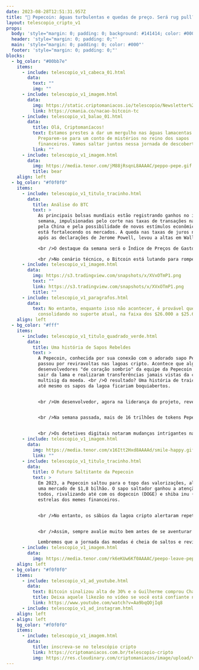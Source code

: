 ```yaml
---
date: 2023-08-28T12:51:31.957Z
title: "🐸 Pepecoin: águas turbulentas e quedas de preço. Será rug pull? 🐸"
layout: telescopio_cripto_v1
props:
  body: 'style="margin: 0; padding: 0; background: #141414; color: #000"'
  header: 'style="margin: 0; padding: 0;"'
  main: 'style="margin: 0; padding: 0; color: #000"'
  footer: 'style="margin: 0; padding: 0;"'
blocks:
  - bg_color: "#00bb7e"
    items:
      - include: telescopio_v1_cabeca_01.html
        data:
          text: ""
          img: ""
      - include: telescopio_v1_imagem.html
        data:
          img: https://static.criptomaniacos.io/telescopio/Newsletter%20-%20VAGAS%20ABERTAS.png
          link: https://cmania.co/nacao-bitcoin-tc
      - include: telescopio_v1_balao_01.html
        data:
          title: Olá, Criptomaníacos!
          text: Estamos prestes a dar um mergulho nas águas lamacentas da Pepecoin.
            Preparem-se para um conto de mistérios no reino dos sapos
            financeiros. Vamos saltar juntos nessa jornada de descobertas!
          link: ""
      - include: telescopio_v1_imagem.html
        data:
          img: https://media.tenor.com/jM88jRsqnL8AAAAC/peppo-pepe.gif
          title: bear
    align: left
  - bg_color: "#f0f0f0"
    items:
      - include: telescopio_v1_titulo_tracinho.html
        data:
          title: Análise do BTC
          text: >
            As principais bolsas mundiais estão registrando ganhos no início da
            semana, impulsionadas pelo corte nas taxas de transações na bolsa
            pela China e pela possibilidade de novos estímulos econômicos, o que
            está fortalecendo os mercados. A queda nas taxas de juros nos EUA,
            após as declarações de Jerome Powell, levou a altas em Wall Street.

            <br />O destaque da semana será o Índice de Preços de Gastos com Consumo (PCE) dos EUA. Em resumo, os mercados iniciam a semana positivamente, com um leve alívio após o movimento de baixa da última semana.

            <br />No cenário técnico, o Bitcoin está lutando para romper a média de 9 períodos no gráfico diário na região dos $26.370, depois de fechar a semana consolidando no suporte. Se o preço conseguir superar essa resistência, podemos esperar por uma semana de alta, com o preço potencialmente se aproximando dos $28.000.
      - include: telescopio_v1_imagem.html
        data:
          img: https://s3.tradingview.com/snapshots/x/XVxOTmP1.png
          text: ""
          link: https://s3.tradingview.com/snapshots/x/XVxOTmP1.png
          title: ""
      - include: telescopio_v1_paragrafos.html
        data:
          text: No entanto, enquanto isso não acontecer, é provável que o preço continue
            consolidando no suporte atual, na faixa dos $26.000 a $25.600.
    align: left
  - bg_color: "#fff"
    items:
      - include: telescopio_v1_titulo_quadrado_verde.html
        data:
          title: Uma história de Sapos Rebeldes
          text: >
            A Pepecoin, conhecida por sua conexão com o adorado sapo Pepe,
            passou por reviravoltas nas lagoas cripto. Acontece que alguns
            desenvolvedores "de coração sombrio" da equipe da Pepecoin decidiram
            sair da lama e realizaram transferências jamais vistas da carteira
            multisig da moeda. <br />O resultado? Uma história de traição que
            até mesmo os sapos da lagoa ficariam boquiabertos.


            <br />Um desenvolvedor, agora na liderança do projeto, revelou que a moeda foi abalada desde o início por conflitos internos. <br />Grandes egos e ganância se infiltraram no pântano, obscurecendo o caminho. "Desde o começo, o $PEPE teve sua cota de conflitos internos por um grupo da equipe, levados por egos inflados e a busca por riquezas".


            <br />Na semana passada, mais de 16 trilhões de tokens Pepe (equivalente a $15 milhões) foram parar nas exchanges OKX, Binance, Kucoin e Bybit, antes de serem rapidamente trocados por outras criptos. <br />Esse salto inesperado causou um grande impacto, levando os valores dos sapos cripto a afundar quase 20%, como se tivessem mergulhado em uma lagoa agitada.


            <br />Os detetives digitais notaram mudanças intrigantes na forma como uma carteira dos desenvolvedores manuseava as aprovações de transações. Em vez de precisar de cinco de oito sapos para assinar uma transação, agora apenas dois são necessários para dar o salto. Uma reviravolta que faria até mesmo um sapo coçar a cabeça.
      - include: telescopio_v1_imagem.html
        data:
          img: https://media.tenor.com/x16Itt2Hxd8AAAAd/smile-happy.gif
          link: ""
      - include: telescopio_v1_titulo_tracinho.html
        data:
          title: O Futuro Saltitante da Pepecoin
          text: >
            Em 2023, a Pepecoin saltou para o topo das valorizações, alcançando
            uma mercado de $1,8 bilhão. O sapo saltador ganhou a atenção de
            todos, rivalizando até com os dogecoin (DOGE) e shiba inu (SHIB), as
            estrelas dos memes financeiros.


            <br />No entanto, os sábios da lagoa cripto alertaram repetidamente sobre as atividades iniciais dos traders e a ausência de investidores comuns. O risco de muitos tokens nas mãos de poucos resultou em uma sinfonia incerta. A falta de liquidez fará com que alguns sapos saiam saltando com sorrisos, mas muitos ficarão encharcados e desapontados.


            <br />Assim, sempre avalie muito bem antes de se aventurar em algum projeto de altcoin.

            Lembremos que a jornada das moedas é cheia de saltos e reviravoltas. Até a próxima aventura, saltadores da cripto lagoa! 🐸🚀
      - include: telescopio_v1_imagem.html
        data:
          img: https://media.tenor.com/rk6eKUw6Kf0AAAAC/peepo-leave-pepe-frog.gif
    align: left
  - bg_color: "#f0f0f0"
    items:
      - include: telescopio_v1_ad_youtube.html
        data:
          text: Bitcoin sinalizou alta de 30% e o Guilherme comprou Chainlink...
          title: Deixa aquele likezão no vídeo se você está confiante no BTC!
          link: https://www.youtube.com/watch?v=Aa9bqQOjIq8
      - include: telescopio_v1_ad_instagram.html
    align: left
  - align: left
    bg_color: "#f0f0f0"
    items:
      - include: telescopio_v1_imagem.html
        data:
          title: inscreva-se no telescópio cripto
          link: https://criptomaniacos.com.br/telescopio-cripto
          img: https://res.cloudinary.com/criptomaniacos/image/upload/v1662133224/telescopio/inscreva-se-telescopio.png
---
```

